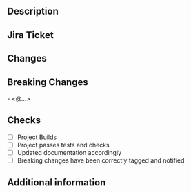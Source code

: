 ## Description
<Description of the pull request>

## Jira Ticket
[<Ticket Number>](<Ticket Url>)

## Changes
<Changes made> 

## Breaking Changes
<Please remember to mention anyone that may be affected by these changes so that they are aware of this PR>
- <@...> 

## Checks
- [ ] Project Builds
- [ ] Project passes tests and checks
- [ ] Updated documentation accordingly
- [ ] Breaking changes have been correctly tagged and notified

## Additional information
